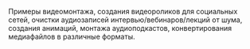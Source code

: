 Примеры видеомонтажа, создания видеороликов для социальных сетей, очистки аудиозаписей интервью/вебинаров/лекций от шума, создания анимаций, монтажа аудиоподкастов, конвертирования медиафайлов в различные форматы.

